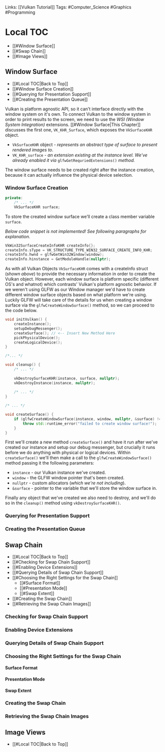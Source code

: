 Links: [[Vulkan Tutorial]]
Tags: #Computer_Science #Graphics #Programming 

# Local TOC
- [[#Window Surface]]
- [[#Swap Chain]]
- [[#Image Views]]

## Window Surface
- [[#Local TOC|Back to Top]]
- [[#Window Surface Creation]]
- [[#Querying for Presentation Support]]
- [[#Creating the Presentation Queue]]

Vulkan is platform agnostic API, so it can't interface directly with the window system on it's own. To connect Vulkan to the window system in order to print results to the screen, we need to use the *WSI (Window System Integration)* extensions. [[#Window Surface|This Chapter]]  discusses the first one, `VK_KHR_Surface`, which exposes the `VkSurfaceKHR` object.
- `VkSurfaceKHR` object - <i>represents an abstract type of surface to present rendered images to</i>.
- `VK_KHR_surface` - <i>an extension existing at the instance level. We've already enabled it via</i> `glfwGetRequriedExtensions()` <i>method.</i>

The window surface needs to be created right after the instance creation, because it can actually influence the physical device selection.

### Window Surface Creation
```C++
private:
	/* ... */
	VkSurfaceKHR surface;
```
To store the created window surface we'll create a class member variable `surface`.

*Below code snippet is not implemented! See following paragraphs for explanation.*
```C++
VkWin32SurfaceCreateInfoKHR createInfo{};
createInfo.sType = VK_STRUCTURE_TYPE_WIN32_SURFACE_CREATE_INFO_KHR;
createInfo.hwnd = glfwGetWin32Window(window);
createInfo.hinstance = GetModuleHandle(nullptr);
```
As with all Vulkan Objects `VkSurfaceKHR` comes with a createInfo struct (<i>shown above</i>) to provide the necessary information in order to create the Vulkan object. However, each window surface is platform specific (different OS's and whatnot) which contrasts' Vulkan's platform agnostic behavior. If we weren't using GLFW as our Window manager we'd have to create different window surface objects based on what platform we're using. Luckily GLFW will take care of the details for us when creating a window surface via the `glfwCreateWindowSurface()` method, so we can proceed to the code below.

```C++
void initVulkan() {
	createInstance();
	setupDebugMessenger();
	createSurface(); // <-- Insert New Method Here
	pickPhysicalDevice();
	createLogicalDevice();
}

/*... */

void cleanup() {
	/* ... */
	
	vkDestroySurfaceKHR(instance, surface, nullptr);
	vkDestroyInstance(instance, nullptr);
	
	/* ... */
}

/* ... */

void createSurface() {
	if (glfwCreateWindowSurface(instance, window, nullptr, &surface) != VK_SUCCESS) {
		throw std::runtime_error("failed to create window surface!");	
	}
}
```
First we'll create a new method `createSurface()` and have it run after we've created our instance and setup our debug messenger, but crucially it runs before we do anything with physical or logical devices. Within `createSurface()` we'll then make a call to the `glfwCreateWindowSurface()` method passing it the following parameters:
- `instance` - our Vulkan instance we've created.
- `window` - the GLFW window pointer that's been created.
- `nullptr` - custom allocators (<i>which we're not including</i>).
- `&surface` - pointer to the variable that we'll store the window surface in.

Finally any object that we've created we also need to destroy, and we'll do so in the `cleanup()` method using `vkDestroySurfaceKHR()`.

### Querying for Presentation Support

### Creating the Presentation Queue

## Swap Chain
- [[#Local TOC|Back to Top]]
- [[#Checking for Swap Chain Support]]
- [[#Enabling Device Extensions]]
- [[#Querying Details of Swap Chain Support]]
- [[#Choosing the Right Settings for the Swap Chain]]
	- [[#Surface Format]]
	- [[#Presentation Mode]]
	- [[#Swap Extent]]
- [[#Creating the Swap Chain]]
- [[#Retrieving the Swap Chain Images]]

### Checking for Swap Chain Support

### Enabling Device Extensions

### Querying Details of Swap Chain Support

### Choosing the Right Settings for the Swap Chain

#### Surface Format

#### Presentation Mode

#### Swap Extent

### Creating the Swap Chain

### Retrieving the Swap Chain Images

## Image Views
- [[#Local TOC|Back to Top]]